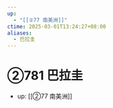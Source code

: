 ```yaml
---
up:
  - "[[②77 南美洲]]"
ctime: 2025-03-01T13:24:27+08:00
aliases:
  - 巴拉圭
---
```


# ②781 巴拉圭

- up: [[②77 南美洲]]
